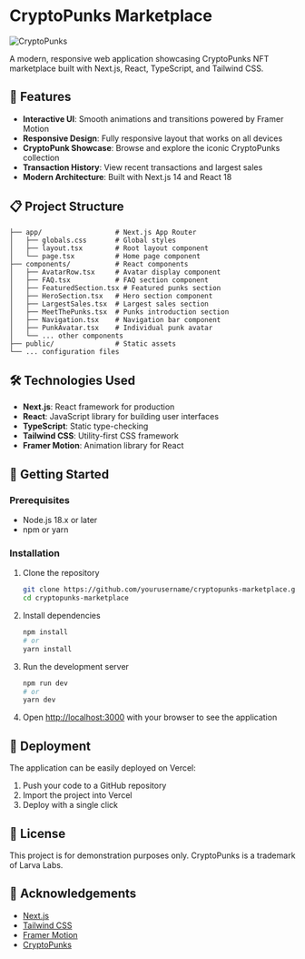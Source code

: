 # CryptoPunks Marketplace

![CryptoPunks](https://cryptopunks.app/public/images/cryptopunks/punks/1.png)

A modern, responsive web application showcasing CryptoPunks NFT marketplace built with Next.js, React, TypeScript, and Tailwind CSS.

## 🚀 Features

- **Interactive UI**: Smooth animations and transitions powered by Framer Motion
- **Responsive Design**: Fully responsive layout that works on all devices
- **CryptoPunk Showcase**: Browse and explore the iconic CryptoPunks collection
- **Transaction History**: View recent transactions and largest sales
- **Modern Architecture**: Built with Next.js 14 and React 18

## 📋 Project Structure

```
├── app/                  # Next.js App Router
│   ├── globals.css       # Global styles
│   ├── layout.tsx        # Root layout component
│   └── page.tsx          # Home page component
├── components/           # React components
│   ├── AvatarRow.tsx     # Avatar display component
│   ├── FAQ.tsx           # FAQ section component
│   ├── FeaturedSection.tsx # Featured punks section
│   ├── HeroSection.tsx   # Hero section component
│   ├── LargestSales.tsx  # Largest sales section
│   ├── MeetThePunks.tsx  # Punks introduction section
│   ├── Navigation.tsx    # Navigation bar component
│   ├── PunkAvatar.tsx    # Individual punk avatar
│   └── ... other components
├── public/               # Static assets
└── ... configuration files
```

## 🛠️ Technologies Used

- **Next.js**: React framework for production
- **React**: JavaScript library for building user interfaces
- **TypeScript**: Static type-checking
- **Tailwind CSS**: Utility-first CSS framework
- **Framer Motion**: Animation library for React

## 🏁 Getting Started

### Prerequisites

- Node.js 18.x or later
- npm or yarn

### Installation

1. Clone the repository
   ```bash
   git clone https://github.com/yourusername/cryptopunks-marketplace.git
   cd cryptopunks-marketplace
   ```

2. Install dependencies
   ```bash
   npm install
   # or
   yarn install
   ```

3. Run the development server
   ```bash
   npm run dev
   # or
   yarn dev
   ```

4. Open [http://localhost:3000](http://localhost:3000) with your browser to see the application

## 🚢 Deployment

The application can be easily deployed on Vercel:

1. Push your code to a GitHub repository
2. Import the project into Vercel
3. Deploy with a single click

## 📝 License

This project is for demonstration purposes only. CryptoPunks is a trademark of Larva Labs.

## 🙏 Acknowledgements

- [Next.js](https://nextjs.org)
- [Tailwind CSS](https://tailwindcss.com)
- [Framer Motion](https://www.framer.com/motion/)
- [CryptoPunks](https://www.larvalabs.com/cryptopunks)
